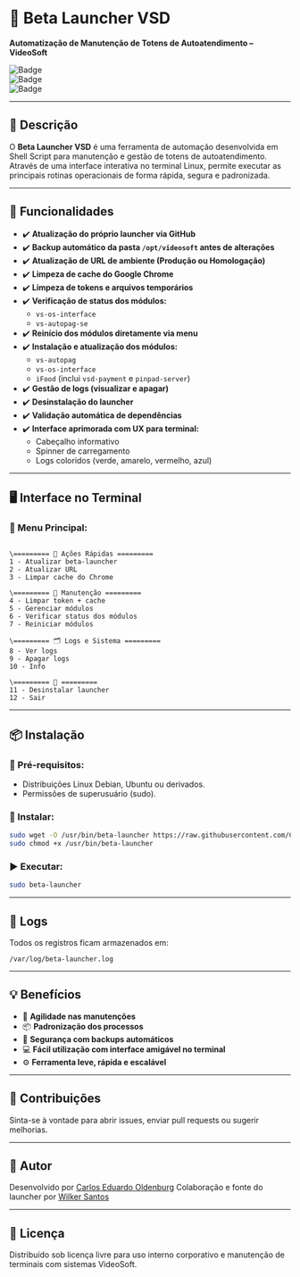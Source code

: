 # 🚀 Beta Launcher VSD

**Automatização de Manutenção de Totens de Autoatendimento – VideoSoft**

![Badge](https://img.shields.io/badge/Shell--Script-Automation-blue)  
![Badge](https://img.shields.io/badge/Status-Em%20Produção-success)  
![Badge](https://img.shields.io/badge/Linux-Debian%2FUbuntu-important)

---

## 📜 Descrição

O **Beta Launcher VSD** é uma ferramenta de automação desenvolvida em Shell Script para manutenção e gestão de totens de autoatendimento. Através de uma interface interativa no terminal Linux, permite executar as principais rotinas operacionais de forma rápida, segura e padronizada.

---

## 🚀 Funcionalidades

- ✔️ **Atualização do próprio launcher via GitHub**
- ✔️ **Backup automático da pasta `/opt/videosoft` antes de alterações**
- ✔️ **Atualização de URL de ambiente (Produção ou Homologação)**
- ✔️ **Limpeza de cache do Google Chrome**
- ✔️ **Limpeza de tokens e arquivos temporários**
- ✔️ **Verificação de status dos módulos:**
  - `vs-os-interface`
  - `vs-autopag-se`
- ✔️ **Reinício dos módulos diretamente via menu**
- ✔️ **Instalação e atualização dos módulos:**
  - `vs-autopag`
  - `vs-os-interface`
  - `iFood` (inclui `vsd-payment` e `pinpad-server`)
- ✔️ **Gestão de logs (visualizar e apagar)**
- ✔️ **Desinstalação do launcher**
- ✔️ **Validação automática de dependências**
- ✔️ **Interface aprimorada com UX para terminal:**
  - Cabeçalho informativo
  - Spinner de carregamento
  - Logs coloridos (verde, amarelo, vermelho, azul)

---

## 🖥️ Interface no Terminal

### 🎯 Menu Principal:

```

\========= 🎯 Ações Rápidas =========
1 - Atualizar beta-launcher
2 - Atualizar URL
3 - Limpar cache do Chrome

\========= 🔧 Manutenção =========
4 - Limpar token + cache
5 - Gerenciar módulos
6 - Verificar status dos módulos
7 - Reiniciar módulos

\========= 🗂️ Logs e Sistema =========
8 - Ver logs
9 - Apagar logs
10 - Info

\========= 🚪 =========
11 - Desinstalar launcher
12 - Sair

````

---

## 📦 Instalação

### 🔧 Pré-requisitos:

- Distribuições Linux Debian, Ubuntu ou derivados.
- Permissões de superusuário (sudo).

### 🚀 Instalar:

```bash
sudo wget -O /usr/bin/beta-launcher https://raw.githubusercontent.com/CarloseOldenburg/Beta-Laucher/refs/heads/main/beta-launcher
sudo chmod +x /usr/bin/beta-launcher
````

### ▶️ Executar:

```bash
sudo beta-launcher
```

---

## 📂 Logs

Todos os registros ficam armazenados em:

```
/var/log/beta-launcher.log
```

---

## 💡 Benefícios

* 🚀 **Agilidade nas manutenções**
* 📦 **Padronização dos processos**
* 🔐 **Segurança com backups automáticos**
* 💻 **Fácil utilização com interface amigável no terminal**
* ⚙️ **Ferramenta leve, rápida e escalável**

---

## 🤝 Contribuições

Sinta-se à vontade para abrir issues, enviar pull requests ou sugerir melhorias.

---

## 👤 Autor

Desenvolvido por [Carlos Eduardo Oldenburg](https://github.com/CarloseOldenburg)
Colaboração e fonte do launcher por [Wilker Santos](https://github.com/wilker-santos)

---

## 📜 Licença

Distribuído sob licença livre para uso interno corporativo e manutenção de terminais com sistemas VideoSoft.

